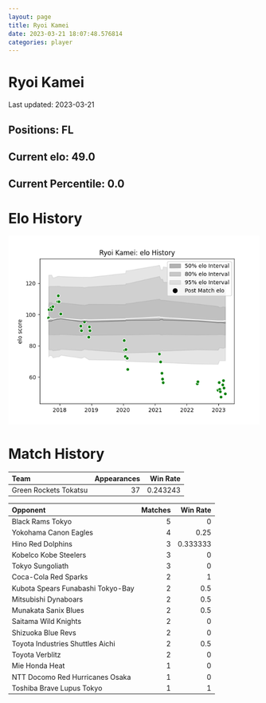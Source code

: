 ```yaml
---  
layout: page  
title: Ryoi Kamei  
date: 2023-03-21 18:07:48.576814  
categories: player  
---
```

# Ryoi Kamei


Last updated: 2023-03-21
## Positions: FL

## Current elo: 49.0

## Current Percentile: 0.0

# Elo History


![elo history](history_RyoiKamei.png)
# Match History


| Team                  |   Appearances |   Win Rate |
|:----------------------|--------------:|-----------:|
| Green Rockets Tokatsu |            37 |   0.243243 |

| Opponent                          |   Matches |   Win Rate |
|:----------------------------------|----------:|-----------:|
| Black Rams Tokyo                  |         5 |   0        |
| Yokohama Canon Eagles             |         4 |   0.25     |
| Hino Red Dolphins                 |         3 |   0.333333 |
| Kobelco Kobe Steelers             |         3 |   0        |
| Tokyo Sungoliath                  |         3 |   0        |
| Coca-Cola Red Sparks              |         2 |   1        |
| Kubota Spears Funabashi Tokyo-Bay |         2 |   0.5      |
| Mitsubishi Dynaboars              |         2 |   0.5      |
| Munakata Sanix Blues              |         2 |   0.5      |
| Saitama Wild Knights              |         2 |   0        |
| Shizuoka Blue Revs                |         2 |   0        |
| Toyota Industries Shuttles Aichi  |         2 |   0.5      |
| Toyota Verblitz                   |         2 |   0        |
| Mie Honda Heat                    |         1 |   0        |
| NTT Docomo Red Hurricanes Osaka   |         1 |   0        |
| Toshiba Brave Lupus Tokyo         |         1 |   1        |